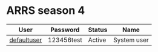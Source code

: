 # ARRS season 4


| User                                       | Password                    | Status     | Name          |
|--------------------------------------------|-----------------------------|------------|---------------|
| [defaultuser](./Users/defaultuser.md)      | 123456test                  | Active     | System user   |
